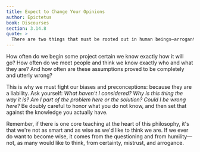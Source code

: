 ```yaml
---
title: Expect to Change Your Opinions
author: Epictetus
book: Discourses
section: 3.14.8
quote: >
  There are two things that must be rooted out in human beings—arrogant opinion and mistrust. Arrogant opinion expects that there is nothing further needed, and mistrust assumes that under the torrent of circumstance there can be no happiness.
---
```


How often do we begin some project certain we know exactly how it will go? How often do we meet people and think we know exactly who and what they are? And how often are these assumptions proved to be completely and utterly wrong?

This is why we must fight our biases and preconceptions: because they are a liability. Ask yourself: _What haven't I considered?_ _Why is this thing the way it is?_ _Am I part of the problem here or the solution?_ _Could I be wrong here?_ Be doubly careful to honor what you do not know, and then set that against the knowledge you actually have.

Remember, if there is one core teaching at the heart of this philosophy, it's that we're not as smart and as wise as we'd like to think we are. If we ever do want to become wise, it comes from the questioning and from humility—not, as many would like to think, from certainty, mistrust, and arrogance.
